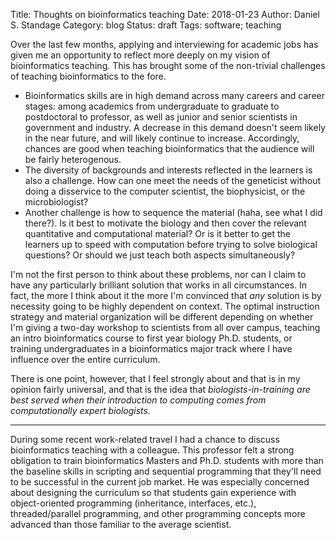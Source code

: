 Title: Thoughts on bioinformatics teaching
Date: 2018-01-23
Author: Daniel S. Standage
Category: blog
Status: draft
Tags: software; teaching

Over the last few months, applying and interviewing for academic jobs has given me an opportunity to reflect more deeply on my vision of bioinformatics teaching.
This has brought some of the non-trivial challenges of teaching bioinformatics to the fore.

- Bioinformatics skills are in high demand across many careers and career stages:
  among academics from undergraduate to graduate to postdoctoral to professor, as well as junior and senior scientists in government and industry.
  A decrease in this demand doesn't seem likely in the near future, and will likely continue to increase.
  Accordingly, chances are good when teaching bioinformatics that the audience will be fairly heterogenous.
- The diversity of backgrounds and interests reflected in the learners is also a challenge.
  How can one meet the needs of the geneticist without doing a disservice to the computer scientist, the biophysicist, or the microbiologist?
- Another challenge is how to sequence the material (haha, see what I did there?).
  Is it best to motivate the biology and then cover the relevant quantitative and computational material?
  Or is it better to get the learners up to speed with computation before trying to solve biological questions?
  Or should we just teach both aspects simultaneously?

I'm not the first person to think about these problems, nor can I claim to have any particularly brilliant solution that works in all circumstances.
In fact, the more I think about it the more I'm convinced that *any* solution is by necessity going to be highly dependent on context.
The optimal instruction strategy and material organization will be different depending on whether I'm giving a two-day workshop to scientists from all over campus, teaching an intro bioinformatics course to first year biology Ph.D. students, or training undergraduates in a bioinformatics major track where I have influence over the entire curriculum.

There is one point, however, that I feel strongly about and that is in my opinion fairly universal, and that is the idea that *biologists-in-training are best served when their introduction to computing comes from computationally expert biologists.*


---

During some recent work-related travel I had a chance to discuss bioinformatics teaching with a colleague.
This professor felt a strong obligation to train bioinformatics Masters and Ph.D. students with more than the baseline skills in scripting and sequential programming that they'll need to be successful in the current job market.
He was especially concerned about designing the curriculum so that students gain experience with object-oriented programming (inheritance, interfaces, etc.), threaded/parallel programming, and other programming concepts more advanced than those familiar to the average scientist.
